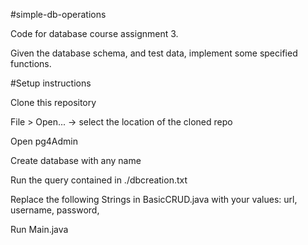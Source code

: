 #simple-db-operations

Code for database course assignment 3.

Given the database schema, and test data, implement some specified functions.

#Setup instructions

Clone this repository

File > Open... -> select the location of the cloned repo

Open pg4Admin

Create database with any name 

Run the query contained in ./dbcreation.txt

Replace the following Strings in BasicCRUD.java with your values:
    url,
    username,
    password,

Run Main.java



